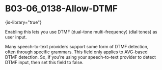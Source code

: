 # B03-06_0138-Allow-DTMF

{is-library="true"}

<snippet id="B03-06_0138-Allow-DTMF_snippet">



Enabling this lets you use DTMF (dual-tone multi-frequency) (dial tones) as user input.

Many speech-to-text providers support some form of DTMF detection, often through specific grammars. This field only applies to AVG-based DTMF detection. So, if you're using your speech-to-text provider to detect DTMF input, then set this field to false.


</snippet>